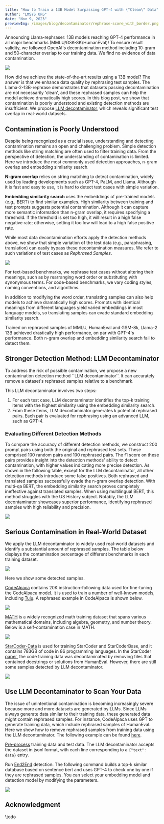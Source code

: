```yaml
---
title: "How to Train a 13B Model Surpassing GPT-4 with \"Clean\" Data"
author: "LMSYS ORG"
date: "Nov 9, 2023"
previewImg: /images/blog/decontaminator/rephrase-score_with_border.png
---
```



Announcing Llama-rephraser: 13B models reaching GPT-4 performance in all major benchmarks (MMLU/GSK-8K/HumanEval)! To ensure result validity, we followed OpenAI's decontamination method including 10-gram and 50-character overlap to our training data. We find no evidence of data contamination.


<img src="/images/blog/decontaminator/rephrase-score.png" style="display:block; margin-top: auto; margin-left: auto; margin-right: auto; margin-bottom: auto;"></img>

How did we achieve the state-of-the-art results using a 13B model? The answer is that we enhance data quality by rephrasing test samples.
The Llama-2-13B-rephrase demonstrates that datasets passing decontamination are not necessarily 'clean', and these rephrased samples can help the model achieve dramatically high scores.
In this blog post, we show that contamination is poorly understood and existing detection methods are insufficient.
We propose [LLM decontaminator](https://github.com/lm-sys/llm-decontaminator), which reveals significant test overlap in real-world datasets.



## **Contamination is Poorly Understood**

Despite being recognized as a crucial issue, understanding and detecting contamination remains an open and challenging problem.
Simple detection methods like string matching are often used to filter training data.
From the perspective of detection, the understanding of contamination is limited.
Here we introduce the most commonly used detection approaches,
n-gram overlap and embedding similarity search.

  **N-gram overlap** relies on string matching to detect contamination, widely used by leading developments such as GPT-4, PaLM, and Llama. Although it is fast and easy to use, it is hard to detect test cases with simple variation.


  **Embedding similarity search** uses the embeddings of pre-trained models (e.g., BERT) to find similar examples. High similarity between training and test prompts suggests potential contamination.
   Although it can capture more semantic information than n-gram overlap, it requires specifying a threshold. 
   If the threshold is set too high, it will result in a high false negative rate; otherwise, setting it too low will lead to a high false positive rate.

While most data decontamination efforts apply the detection methods above, we show that simple variation of the test data (e.g., paraphrasing, translation) can easily bypass these decontamination measures.
We refer to such variations of test cases as _Rephrased Samples_.

<img src="/images/blog/decontaminator/overview.png" style="display:block; margin:auto; max-width:100%; height:auto;">


For text-based benchmarks, we rephrase test cases without altering their meanings, such as by rearranging word order or substituting with synonymous terms. For code-based benchmarks, we vary coding styles, naming conventions, and algorithms.

In addition to modifying the word order, translating samples can also help models to achieve dramatically high scores. 
Prompts with identical meanings from different languages yield varied embeddings in most language models, so translating samples can evade standard embedding similarity search.

<!-- Furthermore, we demonstrate that if such rephrased samples are not eliminated, a 13B model can easily overfit the test benchmark. -->
Trained on rephrased samples of MMLU, HumanEval and GSM-8k, Llama-2 13B achieved drastically high performance, on par with GPT-4's performance.
Both n-gram overlap and embedding similarity search fail to detect them.



## **Stronger Detection Method: LLM Decontaminator**

To address the risk of possible contamination, we propose a new contamination detection method ``LLM decontaminator''.
It can accurately remove a dataset's rephrased samples relative to a benchmark.

This LLM decontaminator involves two steps:

  1. For each test case, LLM decontaminator identifies the top-k training items with the highest similarity using the embedding similarity search.
  2. From these items, LLM decontaminator generates k potential rephrased pairs. Each pair is evaluated for rephrasing using an advanced LLM, such as GPT-4.


### **Evaluating Different Detection Methods**

To compare the accuracy of different detection methods, we construct 200 prompt pairs using both the original and rephrased test sets. These comprised 100 random pairs and 100 rephrased pairs.
The f1 score on these pairs provides insight into the detection methods' ability to detect contamination, with higher values indicating more precise detection.
As shown in the following table, except for the LLM decontaminator, all other detection methods introduce some false positives. Both rephrased and translated samples successfully evade the n-gram overlap detection. With multi-qa BERT, the embedding similarity search proves completely ineffective against translated samples. When using multilingual BERT, this method struggles with the US History subject. Notably, the LLM decontaminator showcases superior performance, identifying rephrased samples with high reliability and precision.

<img src="/images/blog/decontaminator/MMLU-f1score.png" style="display:block; margin-top: auto; margin-left: auto; margin-right: auto; margin-bottom: auto;"></img>

## **Serious Contamination in Real-World Dataset**

We apply the LLM decontaminator to widely used real-world datasets and identify a substantial amount of rephrased samples. 
The table below displays the contamination percentage of different benchmarks in each training dataset.

<img src="/images/blog/decontaminator/real-world-rephrase.png" style="display:block; margin:auto; max-width:100%; height:auto;">

Here we show some detected samples.

[CodeAlpaca](https://github.com/sahil280114/codealpaca) contains 20K instruction-following data used for fine-tuning the CodeAlpaca model. 
It is used to train a number of well-known models, including [Tulu](https://huggingface.co/TheBloke/tulu-30B-fp16).
A rephrased example in CodeAlpaca is shown below.

<img src="/images/blog/decontaminator/codealpaca-rephrase.png" style="display:block; margin-top: auto; margin-left: auto; margin-right: auto; margin-bottom: auto;"></img>

[MATH](https://github.com/hendrycks/math) is a widely recognized math training dataset that spans various mathematical domains, including algebra, geometry, and number theory. Below is a self-contamination case in MATH.

<img src="/images/blog/decontaminator/MATH-rephrase.png" style="display:block; margin-top: auto; margin-left: auto; margin-right: auto; margin-bottom: auto;"></img>

[StarCoder-Data](https://huggingface.co/datasets/bigcode/starcoderdata) is used for training StarCoder and StarCoderBase, and it contains 783GB of code in 86 programming languages. In the StarCoder [paper](https://arxiv.org/pdf/2305.06161.pdf), the code training data was decontaminated by removing files that contained docstrings or solutions from HumanEval. However, there are still some samples detected by LLM decontaminator.

<img src="/images/blog/decontaminator/starcoder-rephrase.png" style="display:block; margin-top: auto; margin-left: auto; margin-right: auto; margin-bottom: auto;"></img>

## **Use LLM Decontaminator to Scan Your Data**

The issue of unintentional contamination is becoming increasingly severe because more and more datasets are generated by LLMs. 
Since LLMs always generate data similar to their training data, these generated data might contain rephrased samples. For instance, CodeAlpaca uses GPT to generate training data, which include rephrased samples of HumanEval. 
Here we show how to remove rephrased samples from training data using the LLM decontaminator. The following example can be found [here](https://github.com/lm-sys/llm-decontaminator#detect).

[Pre-process](https://github.com/lm-sys/llm-decontaminator#pre-process) training data and test data.
The LLM decontaminator accepts the dataset in jsonl format, with each line corresponding to a `{"text": data}` entry.

Run [End2End](https://github.com/lm-sys/llm-decontaminator#end2end) detection.
The following command builds a top-k similar database based on sentence bert and uses GPT-4 to check one by one if they are rephrased samples. You can select your embedding model and detection model by modifying the parameters.

<img src="/images/blog/decontaminator/run-e2e.png" style="display:block; margin-top: auto; margin-left: auto; margin-right: auto; margin-bottom: auto;"></img>



## **Acknowledgment**
\todo
<!-- The OpenAI-compatible API server is primarily contributed by Shuo Yang, Siyuan Zhuang, and Xia Han. -->
